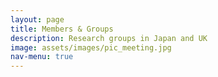 ```yaml
---
layout: page
title: Members & Groups
description: Research groups in Japan and UK
image: assets/images/pic_meeting.jpg
nav-menu: true
---
```


<div class="2u"></div>
<div class="8u"><span class="image fit"><img src="{% link assets/images/pic_member.jpg %}" alt="" /></span></div>
<div class="2u$"></div>
